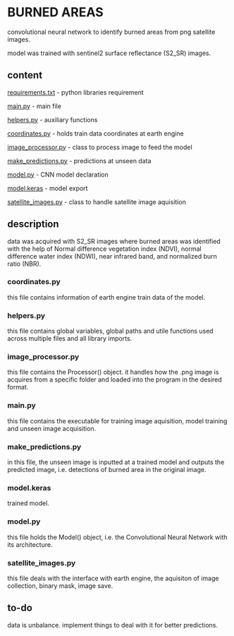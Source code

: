# BURNED AREAS
convolutional neural network to identify burned areas from png satellite images.

model was trained with sentinel2 surface reflectance (S2_SR) images.

## content
[requirements.txt](requirements.txt) -  python libraries requirement

[main.py](main.py) - main file

[helpers.py](helpers.py) - auxiliary functions

[coordinates.py](coordinates.py) - holds train data coordinates at earth engine

[image_processor.py](image_processor.py) - class to process image to feed the model

[make_predictions.py](make_predictions.py) - predictions at unseen data

[model.py](model.py) - CNN model declaration

[model.keras](model.keras) - model export

[satellite_images.py](satellite_images.py) - class to handle satellite image aquisition

## description
data was acquired with S2_SR images where burned areas was identified with the help of Normal difference vegetation index (NDVI), normal difference water index (NDWI), near infrared band, and normalized burn ratio (NBR).

### coordinates.py
this file contains information of earth engine train data of the model.

### helpers.py
this file contains global variables, global paths and utile functions used across multiple files and all library imports.

### image_processor.py
this file contains the Processor() object. it handles how the .png image is acquires from a specific folder and loaded into the program in the desired format.

### main.py
this file contains the executable for training image aquisition, model training and unseen image acquisition.

### make_predictions.py
in this file, the unseen image is inputted at a trained model and outputs the predicted image, i.e. detections of burned area in the original image.

### model.keras
trained model.

### model.py
this file holds the Model() object, i.e. the Convolutional Neural Network with its architecture.

### satellite_images.py
this file deals with the interface with earth engine, the aquisiton of image collection, binary mask, image save.

## to-do
data is unbalance. implement things to deal with it for better predictions.